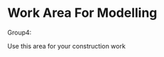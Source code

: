 Work Area For Modelling
=======================
Group4:

Use this area for your construction work



